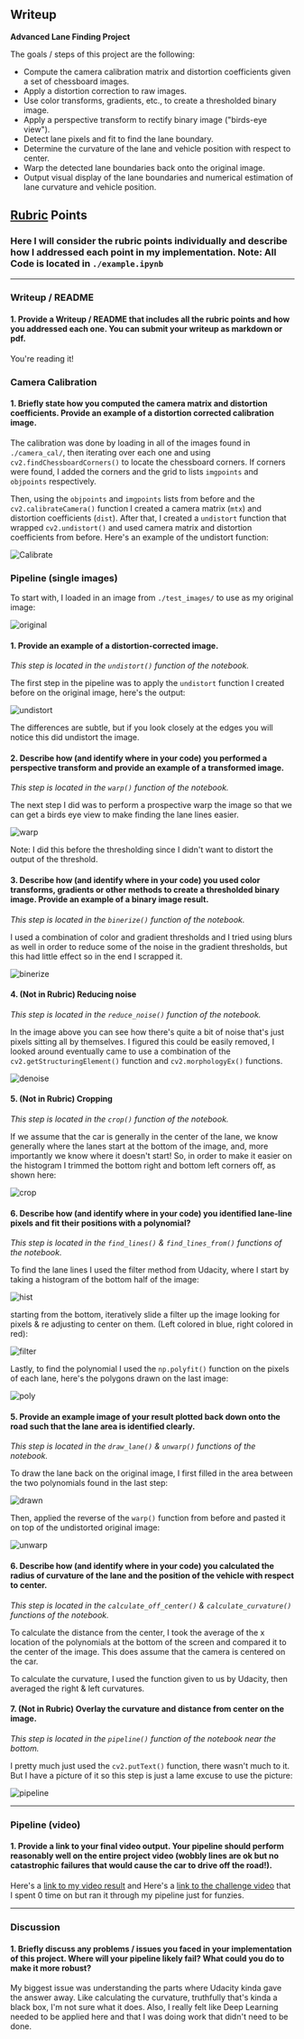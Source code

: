 ## Writeup

**Advanced Lane Finding Project**

The goals / steps of this project are the following:

* Compute the camera calibration matrix and distortion coefficients given a set of chessboard images.
* Apply a distortion correction to raw images.
* Use color transforms, gradients, etc., to create a thresholded binary image.
* Apply a perspective transform to rectify binary image ("birds-eye view").
* Detect lane pixels and fit to find the lane boundary.
* Determine the curvature of the lane and vehicle position with respect to center.
* Warp the detected lane boundaries back onto the original image.
* Output visual display of the lane boundaries and numerical estimation of lane curvature and vehicle position.

[//]: # "Image References"
[calibrate]: ./writeup_images/calibrate.png "Calibrate"
[original]: ./writeup_images/original.png "Original"
[undistort]: ./writeup_images/undistort.png "Undistort"
[warp]: ./writeup_images/warp.png "Warp"
[binerize]: ./writeup_images/binerize.png "Binerize"
[denoise]: ./writeup_images/denoise.png "Denoise"
[crop]: ./writeup_images/crop.png "Crop"
[hist]: ./writeup_images/hist.png "Histogram"
[filter]: ./writeup_images/filter.png "Filter"
[poly]: ./writeup_images/poly.png "Poly"
[drawn]: ./writeup_images/drawn.png "Drawn"
[unwarp]: ./writeup_images/unwarp.png "Unwarp"
[pipeline]: ./writeup_images/pipeline.png "Pipeline"

## [Rubric](https://review.udacity.com/#!/rubrics/571/view) Points

### Here I will consider the rubric points individually and describe how I addressed each point in my implementation.  Note: All Code is located in `./example.ipynb`  

---

### Writeup / README

#### 1. Provide a Writeup / README that includes all the rubric points and how you addressed each one.  You can submit your writeup as markdown or pdf.  

You're reading it!

### Camera Calibration

#### 1. Briefly state how you computed the camera matrix and distortion coefficients. Provide an example of a distortion corrected calibration image.

The calibration was done by loading in all of the images found in `./camera_cal/`, then iterating over each one and using `cv2.findChessboardCorners()` to locate the chessboard corners.  If corners were found, I added the corners and the grid to lists `imgpoints` and `objpoints` respectively.

Then, using the `objpoints` and `imgpoints` lists from before and the `cv2.calibrateCamera()` function I created a camera matrix (`mtx`) and distortion coefficients (`dist`).  After that, I created a `undistort` function that wrapped `cv2.undistort()` and used camera matrix and distortion coefficients from before.  Here's an example of the undistort function:

![Calibrate][calibrate]

### Pipeline (single images)

To start with, I loaded in an image from `./test_images/` to use as my original image:

![original][]

#### 1. Provide an example of a distortion-corrected image.

_This step is located in the `undistort()` function of the notebook._

The first step in the pipeline was to apply the `undistort` function I created before on the original image, here's the output:

![undistort][]

The differences are subtle, but if you look closely at the edges you will notice this did undistort the image.

#### 2. Describe how (and identify where in your code) you performed a perspective transform and provide an example of a transformed image.

_This step is located in the `warp()` function of the notebook._

The next step I did was to perform a prospective warp the image so that we can get a birds eye view to make finding the lane lines easier.

![warp][]



Note: I did this before the thresholding since I didn't want to distort the output of the threshold.

#### 3. Describe how (and identify where in your code) you used color transforms, gradients or other methods to create a thresholded binary image.  Provide an example of a binary image result.

_This step is located in the `binerize()` function of the notebook._

I used a combination of color and gradient thresholds and I tried using blurs as well in order to reduce some of the noise in the gradient thresholds, but this had little effect so in the end I scrapped it.

![binerize][]

#### 



#### 4. (Not in Rubric) Reducing noise

_This step is located in the `reduce_noise()` function of the notebook._

In the image above you can see how there's quite a bit of noise that's just pixels sitting all by themselves.  I figured this could be easily removed, I looked around eventually came to use a combination of the `cv2.getStructuringElement()`  function and `cv2.morphologyEx()` functions.

![denoise][]

#### 5. (Not in Rubric) Cropping

_This step is located in the `crop()` function of the notebook._

If we assume that the car is generally in the center of the lane, we know generally where the lanes start at the bottom of the image, and, more importantly we know where it doesn't start!  So, in order to make it easier on the histogram I trimmed the bottom right and bottom left corners off, as shown here:

![crop][]

#### 



#### 6. Describe how (and identify where in your code) you identified lane-line pixels and fit their positions with a polynomial?

_This step is located in the `find_lines()` & `find_lines_from()` functions of the notebook._

To find the lane lines I used the filter method from Udacity, where I start by taking a histogram of the bottom half of the image:

![hist][]

starting from the bottom, iteratively slide a filter up the image looking for pixels & re adjusting to center on them.  (Left colored in blue, right colored in red):

![filter][]

Lastly, to find the polynomial I used the `np.polyfit()` function on the pixels of each lane, here's the polygons drawn on the last image:

![poly][]

#### 5. Provide an example image of your result plotted back down onto the road such that the lane area is identified clearly.

_This step is located in the `draw_lane()` & `unwarp()` functions of the notebook._

To draw the lane back on the original image, I first filled in the area between the two polynomials found in the last step:

![drawn][]

Then, applied the reverse of the `warp()` function from before and pasted it on top of the undistorted original image:

![unwarp][]



#### 6. Describe how (and identify where in your code) you calculated the radius of curvature of the lane and the position of the vehicle with respect to center.

_This step is located in the `calculate_off_center()` & `calculate_curvature()` functions of the notebook._

To calculate the distance from the center, I took the average of the x location of the polynomials at the bottom of the screen and compared it to the center of the image.  This does assume that the camera is centered on the car.

To calculate the curvature, I used the function given to us by Udacity, then averaged the right & left curvatures.

#### 7. (Not in Rubric) Overlay the curvature and distance from center on the image.

_This step is located in the `pipeline()` function of the notebook near the bottom._

I pretty much just used the `cv2.putText()` function, there wasn't much to it.  But I have a picture of it so this step is just a lame excuse to use the picture:

![pipeline][]

---

### Pipeline (video)

#### 1. Provide a link to your final video output.  Your pipeline should perform reasonably well on the entire project video (wobbly lines are ok but no catastrophic failures that would cause the car to drive off the road!).

Here's a [link to my video result](./output_video.mp4) and Here's a [link to the challenge video](./output_harder_challenge_video.mp4)  that I spent 0 time on but ran it through my pipeline just for funzies.

---

### Discussion

#### 1. Briefly discuss any problems / issues you faced in your implementation of this project.  Where will your pipeline likely fail?  What could you do to make it more robust?

My biggest issue was understanding the parts where Udacity kinda gave the answer away.  Like calculating the curvature, truthfully that's kinda a black box, I'm not sure what it does.  Also, I really felt like Deep Learning needed to be applied here and that I was doing work that didn't need to be done.
